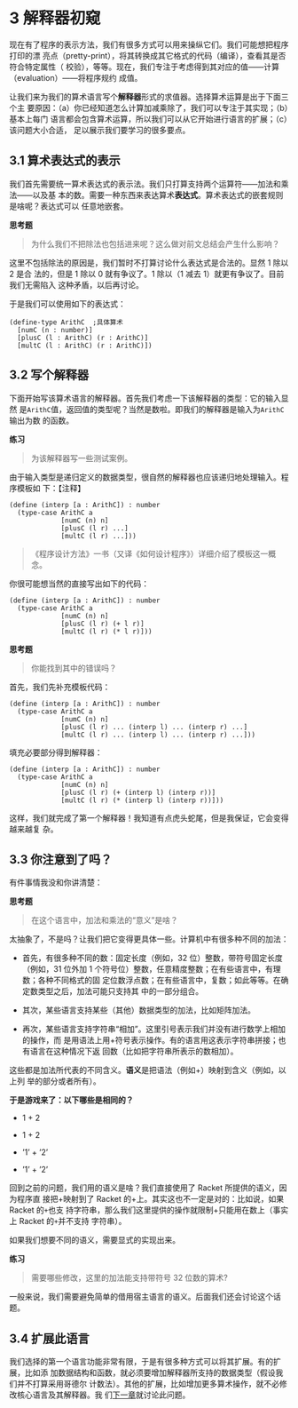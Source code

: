 # 3 解释器初窥

现在有了程序的表示方法，我们有很多方式可以用来操纵它们。我们可能想把程序打印的漂
亮点（pretty-print），将其转换成其它格式的代码（编译），查看其是否符合特定属性（
校验），等等。现在，我们专注于考虑得到其对应的值——计算（evaluation）——将程序规约
成值。

让我们来为我们的算术语言写个**解释器**形式的求值器。选择算术运算是出于下面三个主
要原因：（a）你已经知道怎么计算加减乘除了，我们可以专注于其实现；（b）基本上每门
语言都会包含算术运算，所以我们可以从它开始进行语言的扩展；（c）该问题大小合适，
足以展示我们要学习的很多要点。

## 3.1 算术表达式的表示

我们首先需要统一算术表达式的表示法。我们只打算支持两个运算符——加法和乘法——以及基
本的数。需要一种东西来表达算术**表达式**。算术表达式的嵌套规则是啥呢？表达式可以
任意地嵌套。

**思考题**

> 为什么我们不把除法也包括进来呢？这么做对前文总结会产生什么影响？

这里不包括除法的原因是，我们暂时不打算讨论什么表达式是合法的。显然 1 除以 2 是合
法的，但是 1 除以 0 就有争议了。1 除以（1 减去 1）就更有争议了。目前我们无需陷入
这种矛盾，以后再讨论。

于是我们可以使用如下的表达式：

```racket
(define-type ArithC  ;具体算术
  [numC (n : number)]
  [plusC (l : ArithC) (r : ArithC)]
  [multC (l : ArithC) (r : ArithC)])
```

## 3.2 写个解释器

下面开始写该算术语言的解释器。首先我们考虑一下该解释器的类型：它的输入显然
是`ArithC`值，返回值的类型呢？当然是数啦。即我们的解释器是输入为`ArithC`输出为数
的函数。

**练习**

> 为该解释器写一些测试案例。

由于输入类型是递归定义的数据类型，很自然的解释器也应该递归地处理输入。程序模板如
下：【注释】

```racket
(define (interp [a : ArithC]) : number
  (type-case ArithC a
             [numC (n) n]
             [plusC (l r) ...]
             [multC (l r) ...]))
```

> 《程序设计方法》一书（又译《如何设计程序》）详细介绍了模板这一概念。

你很可能想当然的直接写出如下的代码：

```racket
(define (interp [a : ArithC]) : number
  (type-case ArithC a
             [numC (n) n]
             [plusC (l r) (+ l r)]
             [multC (l r) (* l r)]))
```

**思考题**

> 你能找到其中的错误吗？

首先，我们先补充模板代码：

```racket
(define (interp [a : ArithC]) : number
  (type-case ArithC a
             [numC (n) n]
             [plusC (l r) ... (interp l) ... (interp r) ...]
             [multC (l r) ... (interp l) ... (interp r) ...]))
```

填充必要部分得到解释器：

```racket
(define (interp [a : ArithC]) : number
  (type-case ArithC a
             [numC (n) n]
             [plusC (l r) (+ (interp l) (interp r))]
             [multC (l r) (* (interp l) (interp r))]))
```

这样，我们就完成了第一个解释器！我知道有点虎头蛇尾，但是我保证，它会变得越来越复
杂。

## 3.3 你注意到了吗？

有件事情我没和你讲清楚：

**思考题**

> 在这个语言中，加法和乘法的“意义”是啥？

太抽象了，不是吗？让我们把它变得更具体一些。计算机中有很多种不同的加法：

- 首先，有很多种不同的数：固定长度（例如，32 位）整数，带符号固定长度（例如，31
  位外加 1 个符号位）整数，任意精度整数；在有些语言中，有理数；各种不同格式的固
  定位数浮点数；在有些语言中，复数；如此等等。在确定数类型之后，加法可能只支持其
  中的一部分组合。

- 其次，某些语言支持某些（其他）数据类型的加法，比如矩阵加法。

- 再次，某些语言支持字符串“相加”。这里引号表示我们并没有进行数学上相加的操作，而
  是用语法上用+符号表示操作。有的语言用这表示字符串拼接；也有语言在这种情况下返
  回数（比如把字符串所表示的数相加）。

这些都是加法所代表的不同含义。**语义**是把语法（例如+）映射到含义（例如，以上列
举的部分或者所有）。

**于是游戏来了：以下哪些是相同的？**

- 1 + 2

- 1 + 2

- ’1’ + ’2’

- ’1’ + ’2’

回到之前的问题，我们用的语义是啥？我们直接使用了 Racket 所提供的语义，因为程序直
接把+映射到了 Racket 的+上。其实这也不一定是对的：比如说，如果 Racket 的`+`也支
持字符串，那么我们这里提供的操作就限制+只能用在数上（事实上 Racket 的`+`并不支持
字符串）。

如果我们想要不同的语义，需要显式的实现出来。

**练习**

> 需要哪些修改，这里的加法能支持带符号 32 位数的算术?

一般来说，我们需要避免简单的借用宿主语言的语义。后面我们还会讨论这个话题。

## 3.4 扩展此语言

我们选择的第一个语言功能非常有限，于是有很多种方式可以将其扩展。有的扩展，比如添
加数据结构和函数，就必须要增加解释器所支持的数据类型（假设我们并不打算采用哥德尔
计数法）。其他的扩展，比如增加更多算术操作，就不必修改核心语言及其解释器。我
们[下一章](./chap4.md)就讨论此问题。
